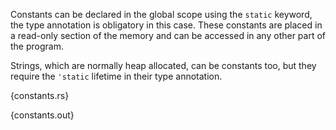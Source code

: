 Constants can be declared in the global scope using the `static` keyword, the
type annotation is obligatory in this case. These constants are placed in a
read-only section of the memory and can be accessed in any other part of the
program.

Strings, which are normally heap allocated, can be constants too, but they
require the `'static` lifetime in their type annotation.

{constants.rs}

{constants.out}
